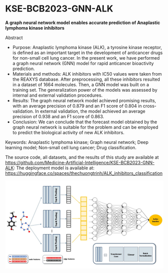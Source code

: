 # KSE-BCB2023-GNN-ALK

**A graph neural network model enables accurate prediction of Anaplastic lymphoma kinase inhibitors**

Abstract
- Purpose: Anaplastic lymphoma kinase (ALK), a tyrosine kinase receptor, is defined as an important target in the development of anticancer drugs for non-small cell lung cancer. In the present work, we have performed a graph neural network (GNN) model for rapid anticancer bioactivity prediction.
- Materials and methods: ALK inhibitors with IC50 values were taken from the REAXYS database. After preprocessing, all these inhibitors resulted in a dataset of 1664 molecules. Then, a GNN model was built on a training set. The generalization power of the models was assessed by internal and external validation procedures.
- Results: The graph neural network model achieved promising results, with an average precision of 0.879 and an F1 score of 0.804 in cross-validation. In external validation, the model achieved an average precision of 0.938 and an F1 score of 0.863.
- Conclusion: We can conclude that the forecast model obtained by the graph neural network is suitable for the problem and can be employed to predict the biological activity of new ALK inhibitors. 

Keywords: Anaplastic lymphoma kinase; Graph neural network; Deep learning model; Non-small cell lung cancer; Drug classification.

The source code, all datasets, and the results of this study are available at https://github.com/Medicine-Artificial-Intelligence/KSE-BCB2023-GNN-ALK: 
The deployment model is available at: https://huggingface.co/spaces/thechuongtrinh/ALK_inhibitors_classification


![screenshot](./Image/Fig3.jpg)